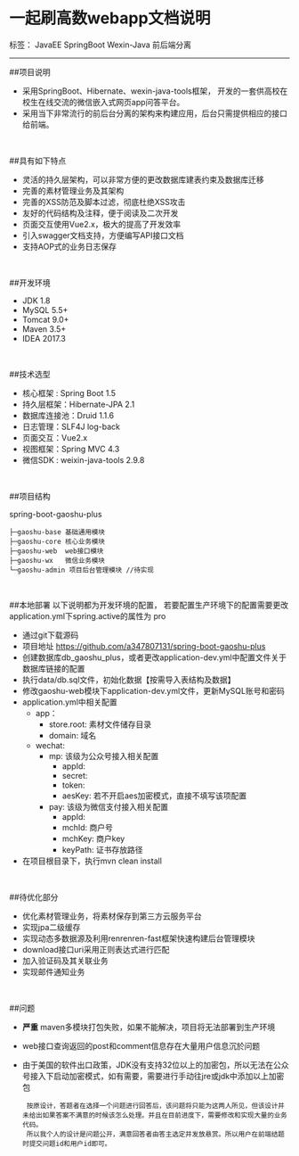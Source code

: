 # 一起刷高数webapp文档说明

标签： JavaEE SpringBoot Wexin-Java 前后端分离

---

##项目说明
- 采用SpringBoot、Hibernate、wexin-java-tools框架，
  开发的一套供高校在校生在线交流的微信嵌入式网页app问答平台。
- 采用当下非常流行的前后台分离的架构来构建应用，后台只需提供相应的接口给前端。
<br>

##具有如下特点
- 灵活的持久层架构，可以非常方便的更改数据库建表约束及数据库迁移
- 完善的素材管理业务及其架构
- 完善的XSS防范及脚本过滤，彻底杜绝XSS攻击
- 友好的代码结构及注释，便于阅读及二次开发
- 页面交互使用Vue2.x，极大的提高了开发效率
- 引入swagger文档支持，方便编写API接口文档
- 支持AOP式的业务日志保存
<br>

 ##开发环境
- JDK 1.8
- MySQL 5.5+
- Tomcat 9.0+
- Maven 3.5+
- IDEA 2017.3
<br>

##技术选型
- 核心框架 : Spring Boot 1.5
- 持久层框架：Hibernate-JPA 2.1
- 数据库连接池：Druid 1.1.6
- 日志管理：SLF4J log-back
- 页面交互：Vue2.x
- 视图框架：Spring MVC 4.3
- 微信SDK : weixin-java-tools 2.9.8
<br>

##项目结构

spring-boot-gaoshu-plus
   
    ├─gaoshu-base 基础通用模块
    ├─gaoshu-core 核心业务模块
    ├─gaoshu-web  web接口模块
    ├─gaoshu-wx   微信业务模块
    └─gaoshu-admin 项目后台管理模块 //待实现
<br>

 ##本地部署
    以下说明都为开发环境的配置，
    若要配置生产环境下的配置需要更改application.yml下spring.active的属性为 pro
 - 通过git下载源码
 - 项目地址 https://github.com/a347807131/spring-boot-gaoshu-plus
 - 创建数据库db_gaoshu_plus，或者更改application-dev.yml中配置文件关于数据库链接的配置
 - 执行data/db.sql文件，初始化数据【按需导入表结构及数据】
 - 修改gaoshu-web模块下application-dev.yml文件，更新MySQL账号和密码
 - application.yml中相关配置
    - app：
        - store.root: 素材文件储存目录
        - domain: 域名
    - wechat:
        - mp: 该级为公众号接入相关配置           
            - appId: 
            - secret: 
            - token: 
            - aesKey: 若不开启aes加密模式，直接不填写该项配置 
        - pay: 该级为微信支付接入相关配置         
            - appId: 
            - mchId: 商户号
            - mchKey: 商户key
            - keyPath: 证书存放路径
 - 在项目根目录下，执行mvn clean install
 <br>
 
 ##待优化部分
 - 优化素材管理业务，将素材保存到第三方云服务平台
 - 实现jpa二级缓存
 - 实现动态多数据源及利用renrenren-fast框架快速构建后台管理模块
 - download接口uri采用正则表达式进行匹配
 - 加入验证码及其关联业务
 - 实现邮件通知业务
 <br>
 
 ##问题
 - **严重** maven多模块打包失败，如果不能解决，项目将无法部署到生产环境
 - web接口查询返回的post和comment信息存在大量用户信息沉於问题
 - 由于美国的软件出口政策，JDK没有支持32位以上的加密包，所以无法在公众号接入下启动加密模式，如有需要，需要进行手动往jre或jdk中添加以上加密包

        按原设计，答题者在选择一个问题进行回答后，该问题将只能为这两人所见，但该设计并未给出如果答案不满意的时候该怎么处理。并且在目前进度下，需要修改和实现大量的业务代码。
        所以我个人的设计是问题公开，满意回答者由答主选定并发放悬赏。所以用户在前端结题时提交问题id和用户id即可。
 



